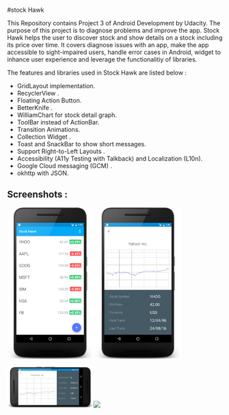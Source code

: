#stock Hawk 

This Repository contains Project 3 of Android Development by Udacity. The purpose of this project is to diagnose problems and improve the app. Stock Hawk helps the user to discover stock and show details on a stock including its price over time. It covers diagnose issues with an app, make the app accessible to sight-impaired users, handle error cases in Android, widget to inhance user experience and leverage the functionalitiy of libraries. 

The features and libraries used in Stock Hawk are listed below :

- GridLayout implementation.
- RecyclerView .
- Floating Action Button.
- BetterKnife .
- WilliamChart for stock detail graph.
- ToolBar instead of ActionBar.
- Transition Animations.
- Collection Widget . 
- Toast and SnackBar to show short messages.
- Support Right-to-Left Layouts .
- Accessibility (A11y Testing with Talkback) and Localization (L10n).
- Google Cloud messaging (GCM) .
- okhttp with JSON.

Screenshots :
---------------------

<img width="40%" src="/art/stockhawk_main.png" />     <img width="40%" src="/art/stockhawk_detail.png" />

<img width="40%" src="/art/stockhawk_detail_land.png" /><img width="50%" src="/art/stockhawk_widget.png" />



